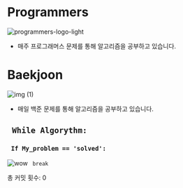 # Programmers

![programmers-logo-light](https://user-images.githubusercontent.com/75519839/161463333-6070a1aa-e43b-4ec4-90e9-fdfcf27323d7.png)

- 매주 프로그래머스 문제를 통해 알고리즘을 공부하고 있습니다.

# Baekjoon

![img (1)](https://user-images.githubusercontent.com/75519839/161463312-a692b771-03f7-43bc-96c0-840f855ac31a.jpeg)


- 매일 백준 문제를 통해 알고리즘을 공부하고 있습니다.

## <code> While Algorythm: </code>

### <code> If My_problem == 'solved': </code>

![wow](https://user-images.githubusercontent.com/75519839/168439947-97d6dfee-beba-43ae-b4d8-73a01883ca86.gif) <code> break </code>

총 커밋 횟수: 0
